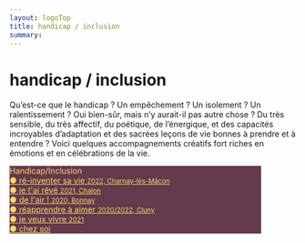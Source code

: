```yaml
---
layout: logoTop
title: handicap / inclusion
summary:
---
```

<h1>handicap / inclusion</h1>
<p class="intro-text">Qu’est-ce que le handicap ? Un empêchement ? Un isolement ? Un ralentissement ? Oui bien-sûr, mais n’y aurait-il pas autre chose ? Du très sensible, du très affectif, du poétique, de l’énergique, et des capacités incroyables d’adaptation et des sacrées leçons de vie bonnes à prendre et à entendre ? Voici quelques accompagnements créatifs fort riches en émotions et en célébrations de la vie. </p>

<div class="space-around--wrap">
<p class="shadow" style="background: #653a4c; width: 50ch"><span style="color: #f5d76e;" class="nav-list-heading">Handicap/Inclusion</span><br>
  <a style="color: #f5d76e;" class="nav-list-item subtlehover"  href="/re-inventer-sa-vie">●&nbsp;ré-inventer sa vie <span style="font-size: smaller">2022, Charnay-lès-Mâcon</span></a><br>
  <a style="color: #f5d76e;" class="nav-list-item subtlehover"  href="/je-t-ai-reve">●&nbsp;je t'ai rêvé <span style="font-size: smaller">2021, Chalon</span></a><br>
  <a style="color: #f5d76e;" class="nav-list-item subtlehover"  href="/de-l-air">●&nbsp;de l'air ! <span style="font-size: smaller">2020, Bonnay</span></a><br>
  <a style="color: #f5d76e;" class="nav-list-item subtlehover"  href="/reapprendre-a-aimer">●&nbsp;réapprendre à aimer <span style="font-size: smaller">2020/2022, Cluny</span></a><br>
  <a style="color: #f5d76e;" class="nav-list-item subtlehover"  href="/je-veux-vivre">●&nbsp;je veux vivre <span style="font-size: smaller">2021</span></a><br>
  <a style="color: #f5d76e;" class="nav-list-item subtlehover"  href="/chez-soi">●&nbsp;chez soi</a>
</p>
</div>
